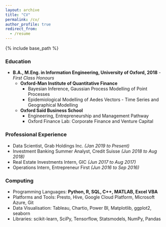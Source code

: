 ```yaml
---
layout: archive
title: "CV"
permalink: /cv/
author_profile: true
redirect_from:
  - /resume
---
```


{% include base_path %}

### Education
* **B.A., M.Eng. in Information Engineering, University of Oxford, 2018** - *First Class Honours*
  * **Oxford-Man Institute of Quantitative Finance**
    * Bayesian Inference, Gaussian Process Modelling of Point Processes
    * Epidemiological Modelling of Aedes Vectors - Time Series and Geographical Modelling
  * **Oxford Saïd Business School**
    * Engineering, Entrepreneurship and Management Pathway
    * Oxford Finance Lab: Corporate Finance and Venture Capital
    

### Professional Experience
* Data Scientist, Grab Holdings Inc. *(Jan 2019 to Present)*
* Investment Banking Summer Analyst, Credit Suisse *(Jun 2018 to Aug 2018)*
* Real Estate Investments Intern, GIC *(Jun 2017 to Aug 2017)*
* Operations Intern, Entrepreneur First *(Jun 2016 to Sep 2016)*

### Computing
* Programming Languages: **Python, R, SQL, C++, MATLAB, Excel VBA**
* Platforms and Tools: Presto, Hive, Google Cloud Platform, Microsoft Azure, Git
* Data Visualisation: Tableau, Chartio, Power BI, Matplotlib, ggplot2, seaborn
* Libraries: scikit-learn, SciPy, Tensorflow, Statsmodels, NumPy, Pandas
